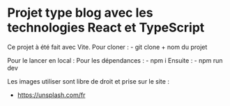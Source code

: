 # Projet type blog avec les technologies React et TypeScript

Ce projet à été fait avec Vite.
Pour cloner : 
    - git clone + nom du projet

Pour le lancer en local :
    Pour les dépendances : 
        - npm i
    Ensuite :
        - npm run dev

Les images utiliser sont libre de droit et prise sur le site : 
 - https://unsplash.com/fr
